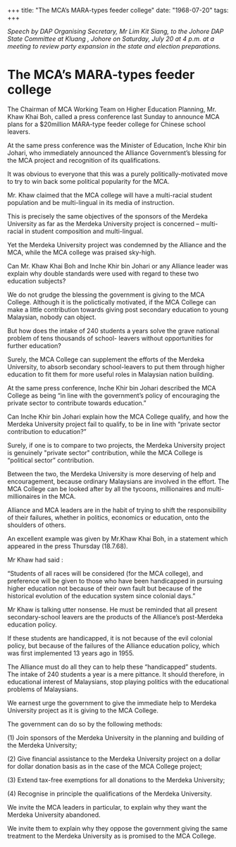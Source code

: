 +++ 
title: "The MCA’s MARA-types feeder college"
date: "1968-07-20"
tags:
+++

_Speech by DAP Organising Secretary, Mr Lim Kit Siang, to the Johore DAP State Committee at Kluang , Johore on Saturday, July 20 at 4 p.m. at a meeting to review party expansion in the state and election preparations._			

# The MCA’s MARA-types feeder college

The Chairman of MCA Working Team on Higher Education Planning, Mr. Khaw Khai Boh, called a press conference last Sunday to announce MCA plans for a $20million MARA-type feeder college for Chinese school leavers.

At the same press conference was the Minister of Education, Inche Khir bin Johari, who immediately announced the Alliance Government’s blessing for the MCA project and recognition of its qualifications.</u>

It was obvious to everyone that this was a purely politically-motivated move to try to win back some political popularity for the MCA.

Mr. Khaw claimed that the MCA college will have a multi-racial student population and be multi-lingual in its media of instruction.

This is precisely the same objectives of the sponsors of the Merdeka University as far as the Merdeka University project is concerned – multi-racial in student composition and multi-lingual.

Yet the Merdeka University project was condemned by the Alliance and the MCA, while the MCA college was praised sky-high.

Can Mr. Khaw Khai Boh and Inche Khir bin Johari or any Alliance leader was explain why double standards were used with regard to these two education subjects?

We do not grudge the blessing the government is giving to the MCA College. Although it is the polictically motivated, if the MCA College can make a little contribution towards giving post secondary education to young Malaysian, nobody can object.

But how does the intake of 240 students a years solve the grave national problem of tens thousands of school- leavers without opportunities for further education?

Surely, the MCA College can supplement the efforts of the Merdeka University, to absorb secondary school-leavers to put them through higher education to fit them for more useful roles in Malaysian nation building.

At the same press conference, Inche Khir bin Johari described the MCA College as being “in line with the government’s policy of encouraging the private sector to contribute towards education.”

Can Inche Khir bin Johari explain how the MCA College qualify, and how the Merdeka University project fail to qualify, to be in line with “private sector contribution to education?”

Surely, if one is to compare to two projects, the Merdeka University project is genuinely "private sector" contribution, while the MCA College is “political sector” contribution.

Between the two, the Merdeka University is more deserving of help and encouragement, because ordinary Malaysians are involved in the effort. The MCA College can be looked after by all the tycoons, millionaires and multi-millionaires in the MCA.

Alliance and MCA leaders are in the habit of trying to shift the responsibility of their failures, whether in politics, economics or education, onto the shoulders of others.

An excellent example was given by Mr.Khaw Khai Boh, in a statement which appeared in the press Thursday (18.7.68).

Mr Khaw had said :

“Students of all races will be considered (for the MCA college), and preference will be given to those who have been handicapped in pursuing higher education not because of their own fault but because of the historical evolution of the education system since colonial days.”

Mr Khaw is talking utter nonsense. He must be reminded that all present secondary-school leavers are the products of the Alliance’s post-Merdeka education policy.

If these students are handicapped, it is not because of the evil colonial policy, but because of the failures of the Alliance education policy, which was first implemented 13 years ago in 1955.

The Alliance must do all they can to help these “handicapped” students. The intake of 240 students a year is a mere pittance. It should therefore, in educational interest of Malaysians, stop playing politics with the educational problems of Malaysians.

We earnest urge the government to give the immediate help to Merdeka University project as it is giving to the MCA College.

The government can do so by the following methods:

(1)	Join sponsors of the Merdeka University in the planning and building of the Merdeka                                                                   University;

(2)	Give financial assistance to the Merdeka University project on a dollar for dollar donation basis as in the case of the MCA College project;

(3)	Extend tax-free exemptions for all donations to the Merdeka University;

(4)	Recognise in principle the qualifications of the Merdeka University.

We invite the MCA leaders in particular, to explain why they want the Merdeka University abandoned.

We invite them to explain why they oppose the government giving the same treatment to the Merdeka University as is promised to the MCA College.
 
